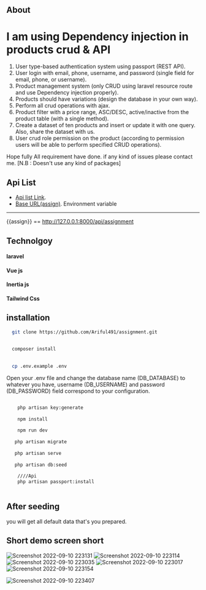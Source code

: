 About
------
I am using Dependency  injection   in products crud & API
============================================================
1. User type-based authentication system using passport (REST API).
2. User login with email, phone, username, and password (single field for email, phone, or username).
3. Product management system (only CRUD using laravel resource route and use Dependency injection properly).
4. Products should have variations (design the database in your own way).
5. Perform all crud operations with ajax.
6. Product filter with a price range, ASC/DESC, active/inactive from the product table (with a single method).
7. Create a dataset of ten products and insert or update it with one query. Also, share the dataset with us.
8. User crud role permission on the product (according to permission users will be able to perform specified CRUD operations).



Hope fully  All requirement have done. if any kind of issues please contact me.
[N.B : Doesn't use any kind of packages]

Api List
------

- [Api list Link](https://www.getpostman.com/collections/46cfb22cd0bc0e495b6f).
- [Base URL(assign)](http://127.0.0.1:8000/api/assignment).
Environment variable
------
{{assign}} == http://127.0.0.1:8000/api/assignment

Technolgoy
------



#### laravel 
#### Vue js 
#### Inertia js 
#### Tailwind Css 


installation
------
``` bash
  git clone https://github.com/Ariful491/assignment.git
  
  
  composer install
  
  
  cp .env.example .env
```
Open your .env file and change the database name (DB_DATABASE) to whatever you have, username (DB_USERNAME) and password (DB_PASSWORD) field correspond to your configuration.

``` bash

    php artisan key:generate
    
    npm install
    
    npm run dev
   
   php artisan migrate
   
   php artisan serve
   
   php artisan db:seed
    
    ////Api
    php artisan passport:install
   
```

 After seeding
 ------

you will get   all default data that's you prepared.
 
Short demo screen short
------
![Screenshot 2022-09-10 223131](https://user-images.githubusercontent.com/52754507/189492846-dad72571-2a72-4506-b569-cbd6ab20154e.png)
![Screenshot 2022-09-10 223114](https://user-images.githubusercontent.com/52754507/189492847-43594f9a-47af-4552-98dd-88b3e6857d4b.png)
![Screenshot 2022-09-10 223035](https://user-images.githubusercontent.com/52754507/189492849-7c3bb668-7aec-453a-abe0-cf698eb549c1.png)
![Screenshot 2022-09-10 223017](https://user-images.githubusercontent.com/52754507/189492851-5c70b5af-8fb1-4ce3-b427-b9f70072c196.png)
![Screenshot 2022-09-10 223154](https://user-images.githubusercontent.com/52754507/189492854-9f31a185-2b91-46a0-8571-152e3e68fdfb.png)

![Screenshot 2022-09-10 223407](https://user-images.githubusercontent.com/52754507/189492914-58ad8d28-70fe-40c3-9193-b2717f783161.png)


 
